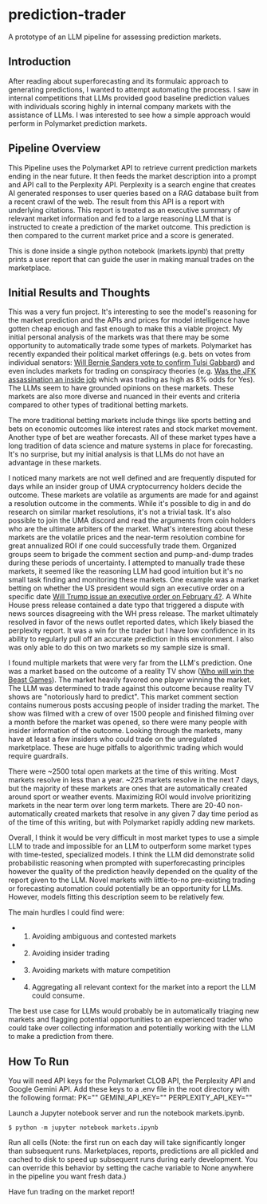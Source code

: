 # prediction-trader
A prototype of an LLM pipeline for assessing prediction markets.

## Introduction
After reading about superforecasting and its formulaic approach to generating predictions, I wanted to attempt 
automating the process. I saw in internal competitions that LLMs provided good baseline prediction values with 
individuals scoring highly in internal company markets with the assistance of LLMs. I was interested to see how 
a simple approach would perform in Polymarket prediction markets.

## Pipeline Overview
This Pipeline uses the Polymarket API to retrieve current prediction markets ending in the near future. It then 
feeds the market description into a prompt and API call to the Perplexity API. Perplexity is a search engine 
that creates AI generated responses to user queries based on a RAG database built from a recent crawl of the web. 
The result from this API is a report with underlying citations. This report is treated as an executive summary 
of relevant market information and fed to a large reasoning LLM that is instructed to create a prediction of 
the market outcome. This prediction is then compared to the current market price and a score is generated.

This is done inside a single python notebook (markets.ipynb) that pretty prints a user report that can guide 
the user in making manual trades on the marketplace.

## Initial Results and Thoughts
This was a very fun project. It's interesting to see the model's reasoning for the market prediction and the 
APIs and prices for model intelligence have gotten cheap enough and fast enough to make this a viable project. 
My initial personal analysis of the markets was that there may be some opportunity to automatically trade some 
types of markets. Polymarket has recently expanded their political market offerings (e.g. bets on votes from 
individual senators: [Will Bernie Sanders vote to confirm Tulsi Gabbard](https://polymarket.com/event/which-senators-will-vote-to-confirm-tulsi-gabbard))
and even includes markets for trading on conspiracy theories (e.g. [Was the JFK assassination an inside job](https://polymarket.com/event/was-jfk-assassination-an-inside-job-march-31?tid=1742326836894)
which was trading as high as 8% odds for Yes). The LLMs seem to have grounded opinions on these markets.
These markets are also more diverse and nuanced in their events and criteria compared to other types of
traditional betting markets.

The more traditional betting markets include things like sports betting and bets on economic outcomes like 
interest rates and stock market movement. Another type of bet are weather forecasts. All of these market types 
have a long tradition of data science and mature systems in place for forecasting. It's no surprise, but my
initial analysis is that LLMs do not have an advantage in these markets.

I noticed many markets are not well defined and are frequently disputed for days while an insider group of UMA 
cryptocurrency holders decide the outcome. These markets are volatile as arguments are made for and against a 
resolution outcome in the comments. While it's possible to dig in and do research on similar market 
resolutions, it's not a trivial task. It's also possible to join the UMA discord and read the arguments from 
coin holders who are the ultimate arbiters of the market. What's interesting about these markets are the 
volatile prices and the near-term resolution combine for great annualized ROI if one could successfully trade 
them. Organized groups seem to brigade the comment section and pump-and-dump trades during these periods of 
uncertainty. I attempted to manually trade these markets, it seemed like the reasoning LLM had good intuition 
but it's no small task finding and monitoring these markets. One example was a market betting on whether the US 
president would sign an executive order on a specific date [Will Trump issue an executive order on February 4?](https://polymarket.com/event/will-trump-issue-an-executive-order-on-february-4/will-trump-issue-an-executive-order-on-february-4).
A White House press release contained a date typo that triggered a dispute with news 
sources disagreeing with the WH press release. The market ultimately resolved in favor of the news outlet 
reported dates, which likely biased the perplexity report. It was a win for the trader but I have low
confidence in its ability to regularly pull off an accurate prediction in this environment. I also was only
able to do this on two markets so my sample size is small.

I found multiple markets that were very far from the LLM's prediction. One was a market based on the outcome
of a reality TV show ([Who will win the Beast Games](https://polymarket.com/event/who-will-win-the-beast-games?tid=1742327690961)).
The market heavily favored one player winning the market. The LLM was determined to
trade against this outcome because reality TV shows are "notoriously hard to predict". This market comment
section contains numerous posts accusing people of insider trading the market. The show was filmed with
a crew of over 1500 people and finished filming over a month before the market was opened, so there were
many people with insider information of the outcome. Looking through the markets, many have at least a few
insiders who could trade on the unregulated marketplace. These are huge pitfalls to algorithmic trading which
would require guardrails.

There were ~2500 total open markets at the time of this writing. Most markets resolve in less than a year.
~225 markets resolve in the next 7 days, but the majority of these markets are ones that are automatically 
created around sport or weather events. Maximizing ROI would involve prioritizing markets in the near term over
long term markets. There are 20-40 non-automatically created markets that resolve in any given 7 day time
period as of the time of this writing, but with Polymarket rapidly adding new markets.

Overall, I think it would be very difficult in most market types to use a simple LLM to trade and impossible
for an LLM to outperform some market types with time-tested, specialized models. I think the LLM did
demonstrate solid probabilistic reasoning when prompted with superforecasting principles however the quality
of the prediction heavily depended on the quality of the report given to the LLM. Novel markets with
little-to-no pre-existing trading or forecasting automation could potentially be an opportunity for LLMs.
However, models fitting this description seem to be relatively few.

The main hurdles I could find were:
 * 1) Avoiding ambiguous and contested markets
 * 2) Avoiding insider trading
 * 3) Avoiding markets with mature competition
 * 4) Aggregating all relevant context for the market into a report the LLM could consume.
 
The best use case for LLMs would probably be in automatically triaging new markets and flagging potential 
opportunities to an experienced trader who could take over collecting information and potentially working with 
the LLM to make a prediction from there.

## How To Run
You will need API keys for the Polymarket CLOB API, the Perplexity API and Google Gemini API. Add these keys 
to a .env file in the root directory with the following format:
PK=""
GEMINI_API_KEY=""
PERPLEXITY_API_KEY=""

Launch a Jupyter notebook server and run the notebook markets.ipynb.
```
$ python -m jupyter notebook markets.ipynb 
```

Run all cells (Note: the first run on each day will take significantly longer than subsequent runs. 
Marketplaces, reports, predictions are all pickled and cached to disk to speed up subsequent runs during early 
development. You can override this behavior by setting the cache variable to None anywhere in the pipeline you 
want fresh data.)

Have fun trading on the market report!